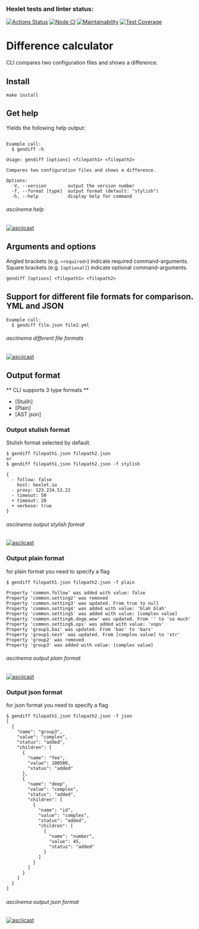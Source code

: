 ### Hexlet tests and linter status:
[![Actions Status](https://github.com/Alatr/frontend-project-lvl2/workflows/hexlet-check/badge.svg)](https://github.com/Alatr/frontend-project-lvl2/actions)
[![Node CI](https://github.com/Alatr/frontend-project-lvl2/workflows/Node%20CI/badge.svg)](https://github.com/Alatr/frontend-project-lvl2/actions?query=workflow%3A%22Node+CI%22)
[![Maintainability](https://api.codeclimate.com/v1/badges/02a65054e8a4b3e2275b/maintainability)](https://codeclimate.com/github/Alatr/frontend-project-lvl2/maintainability)
[![Test Coverage](https://api.codeclimate.com/v1/badges/02a65054e8a4b3e2275b/test_coverage)](https://codeclimate.com/github/Alatr/frontend-project-lvl2/test_coverage)

# Difference calculator

CLI compares two configuration files and shows a difference.

## Install

```
make install
```

## Get help

Yields the following help output:

```

Example call:
  $ gendiff -h

Usage: gendiff [options] <filepath1> <filepath2>

Compares two configuration files and shows a difference.

Options:
  -V, --version        output the version number
  -f, --format [type]  output format (default: "stylish")
  -h, --help           display help for command
```

###### asciinema help
[![asciicast](https://asciinema.org/a/inHEOcggog4o8jdnayuWQJqVS.svg)](https://asciinema.org/a/inHEOcggog4o8jdnayuWQJqVS)

## Arguments and options


Angled brackets (e.g. ```<required>```) indicate required command-arguments. Square brackets (e.g. ```[optional]```) indicate optional command-arguments.

```gendiff [options] <filepath1> <filepath2>```


## Support for different file formats for comparison. YML and JSON


```
Example call:
  $ gendiff file.json file2.yml
```
###### asciinema different file formats
[![asciicast](https://asciinema.org/a/inHEOcggog4o8jdnayuWQJqVS.svg)](https://asciinema.org/a/inHEOcggog4o8jdnayuWQJqVS)

## Output format

** CLI supports 3 type formats **
<!-- toc -->
- [Stulih]
- [Plain]
- [AST json]

### Output stulish format
Stulish format selected by default.

```
$ gendiff filepath1.json filepath2.json
or
$ gendiff filepath1.json filepath2.json -f stylish

{
  - follow: false
    host: hexlet.io
  - proxy: 123.234.53.22
  - timeout: 50
  + timeout: 20
  + verbose: true
}
```
###### asciinema output stylish format
[![asciicast](https://asciinema.org/a/inHEOcggog4o8jdnayuWQJqVS.svg)](https://asciinema.org/a/inHEOcggog4o8jdnayuWQJqVS)
### Output plain format
for plain format you need to specify a flag

```
$ gendiff filepath1.json filepath2.json -f plain

Property 'common.follow' was added with value: false
Property 'common.setting2' was removed
Property 'common.setting3' was updated. From true to null
Property 'common.setting4' was added with value: 'blah blah'
Property 'common.setting5' was added with value: [complex value]
Property 'common.setting6.doge.wow' was updated. From '' to 'so much'
Property 'common.setting6.ops' was added with value: 'vops'
Property 'group1.baz' was updated. From 'bas' to 'bars'
Property 'group1.nest' was updated. From [complex value] to 'str'
Property 'group2' was removed
Property 'group3' was added with value: [complex value]
```
###### asciinema output plain format
[![asciicast](https://asciinema.org/a/inHEOcggog4o8jdnayuWQJqVS.svg)](https://asciinema.org/a/inHEOcggog4o8jdnayuWQJqVS)
### Output json format
for json format you need to specify a flag

```
$ gendiff filepath1.json filepath2.json -f json
[
  {
    "name": "group3",
    "value": "complex",
    "status": "added",
    "children": [
      {
        "name": "fee",
        "value": 100500,
        "status": "added"
      },
      {
        "name": "deep",
        "value": "complex",
        "status": "added",
        "children": [
          {
            "name": "id",
            "value": "complex",
            "status": "added",
            "children": [
              {
                "name": "number",
                "value": 45,
                "status": "added"
              }
            ]
          }
        ]
      }
    ]
  }
]
```
###### asciinema output json format
[![asciicast](https://asciinema.org/a/inHEOcggog4o8jdnayuWQJqVS.svg)](https://asciinema.org/a/inHEOcggog4o8jdnayuWQJqVS)